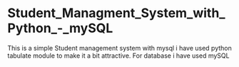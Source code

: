 # Student_Managment_System_with_Python_-_mySQL
This is a simple Student management system with mysql i have used python tabulate module to make it a bit attractive. For database i have used mySQL
